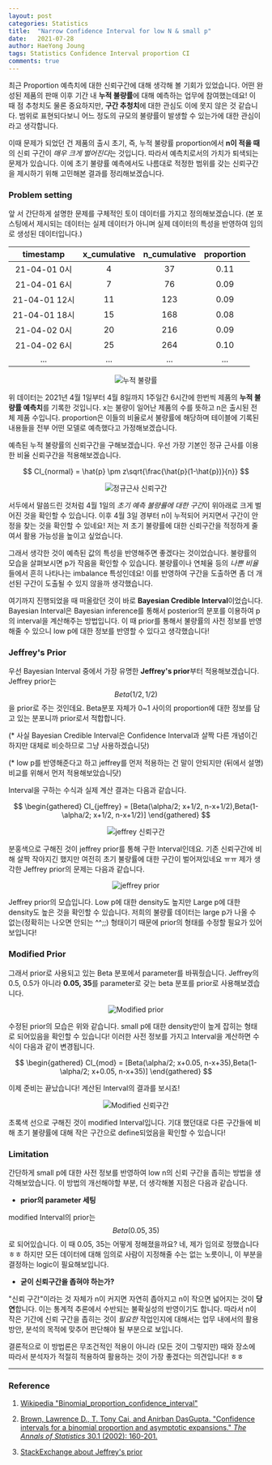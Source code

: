 ```yaml
---
layout: post
categories: Statistics
title:  "Narrow Confidence Interval for low N & small p"
date:   2021-07-28
author: HaeYong Joung
tags: Statistics Confidence Interval proportion CI
comments: true
---
```


최근 Proportion 예측치에 대한 신뢰구간에 대해 생각해 볼 기회가 있었습니다. 어떤 완성된 제품의 판매 이후 기간 내 **누적 불량률**에 대해 예측하는 업무에 참여했는데요! 이 때 점 추청치도 물론 중요하지만, **구간 추청치**에 대한 관심도 이에 못지 않은 것 같습니다. 범위로 표현되다보니 어느 정도의 규모의 불량률이 발생할 수 있는가에 대한 관심이라고 생각합니다.

이때 문제가 되었던 건 제품의 출시 초기, 즉, 누적 불량률 proportion에서 **n이 적을 때**의 신뢰 구간이 *매우 크게 벌어진다*는 것입니다. 따라서 예측치로서의 가치가  퇴색되는 문제가 있습니다. 이에 초기 불량률 예측에서도 나름대로 적정한 범위를 갖는 신뢰구간을 제시하기 위해 고민해본 결과를 정리해보겠습니다.



### Problem setting

앞 서 간단하게 설명한 문제를 구체적인 토이 데이터를 가지고 정의해보겠습니다. (본 포스팅에서 제시되는 데이터는 실제 데이터가 아니며 실제 데이터의 특성을 반영하여 임의로 생성된 데이터입니다.) 

|   timestamp   | x_cumulative | n_cumulative | proportion |
| :-----------: | :----------: | :----------: | :--------: |
| 21-04-01 0시  |      4       |      37      |    0.11    |
| 21-04-01 6시  |      7       |      76      |    0.09    |
| 21-04-01 12시 |      11      |     123      |    0.09    |
| 21-04-01 18시 |      15      |     168      |    0.08    |
| 21-04-02 0시  |      20      |     216      |    0.09    |
| 21-04-02 6시  |      25      |     264      |    0.10    |
|      ...      |     ...      |     ...      |    ...     |



<p align="center">
  <img src="https://decision-J.github.io/assets/statistics/CI_lowN/data.png" alt="누적 불량률"/>
</p>



위 데이터는 2021년 4월 1일부터 4월 8일까지 1주일간 6시간에 한번씩 제품의 **누적 불량률 예측치**를 기록한 것입니다. x는 불량이 일어난 제품의 수를 뜻하고 n은 출시된 전체 제품 수입니다. proportion은 이들의 비율로서 불량률에 해당하며 테이블에 기록된 내용들을 전부 어떤 모델로 예측했다고 가정해보겠습니다. 

예측된 누적 불량률의 신뢰구간을 구해보겠습니다. 우선 가장 기본인 정규 근사를 이용한 비율 신뢰구간을 적용해보겠습니다.


$$ CI_{normal} = \hat{p} \pm z\sqrt{\frac{\hat{p}(1-\hat{p})}{n}} $$


<p align="center">
  <img src="https://decision-J.github.io/assets/statistics/CI_lowN/CI.png" alt="정규근사 신뢰구간"/>
</p>



서두에서 말씀드린 것처럼 4월 1일의 *초기 예측 불량률에 대한 구간*이 위아래로 크게 벌어진 것을 확인할 수 있습니다. 이후 4월 3일 경부터 n이 누적되어 커지면서 구간이 안정을 찾는 것을 확인할 수 있네요! 저는 저 초기 불량률에 대한 신뢰구간을 적정하게 줄여서 활용 가능성을 높이고 싶었습니다.

그래서 생각한 것이 예측된 값의 특성을 반영해주면 좋겠다는 것이었습니다. 불량률의 모습을 살펴보시면 p가 작음을 확인할 수 있습니다. 불량률이나 연체율 등의 *나쁜 비율*들에서 흔히 나타나는 imbalance 특성인데요! 이를 반영하여 구간을 도출하면 좀 더 개선된 구간이 도출될 수 있지 않을까 생각했습니다. 

여기까지 진행되었을 때 떠올랐던 것이 바로 **Bayesian Credible Interval**이었습니다. Bayesian Interval은 Bayesian inference를 통해서 posterior의 분포를 이용하여 p의 interval을 계산해주는 방법입니다. 이 때 prior를 통해서 불량률의 사전 정보를 반영해줄 수 있으니 low p에 대한 정보를 반영할 수 있다고 생각했습니다!



### Jeffrey's Prior

우선 Bayesian Interval 중에서 가장 유명한 **Jeffrey's prior**부터 적용해보겠습니다. Jeffrey prior는 $$Beta(1/2, 1/2)$$을 prior로 주는 것인데요. Beta분포 자체가 0~1 사이의 proportion에 대한 정보를 담고 있는 분포니까 prior로서 적합합니다.

(* 사실 Bayesian Credible Interval은 Confidence Interval과 살짝 다른 개념이긴 하지만 대체로 비슷하므로 그냥 사용하겠습니닷)

(* low p를 반영해준다고 하고 jeffrey를 먼저 적용하는 건 말이 안되지만 (뒤에서 설명) 비교를 위해서 먼저 적용해보았습니닷)



Interval을 구하는 수식과 실제 계산 결과는 다음과 같습니다.


$$
\begin{gathered}
CI_{jeffrey} = [Beta(\alpha/2; x+1/2, n-x+1/2),Beta(1-\alpha/2; x+1/2, n-x+1/2)]
\end{gathered}
$$

<p align="center">
  <img src="https://decision-J.github.io/assets/statistics/CI_lowN/jeffrey.png" alt="jeffrey 신뢰구간"/>
</p>



분홍색으로 구해진 것이 jeffrey prior를 통해 구한 Interval인데요. 기존 신뢰구간에 비해 살짝 작아지긴 했지만 여전히 초기 불량률에 대한 구간이 벌어져있네요 ㅠㅠ 제가 생각한 Jeffrey prior의 문제는 다음과 같습니다.

<p align="center">
  <img src="https://decision-J.github.io/assets/statistics/CI_lowN/jeffrey_prior.png" alt="jeffrey prior"/>
</p>



Jeffrey prior의 모습입니다. Low p에 대한 density도 높지만 Large p에 대한 density도 높은 것을 확인할 수 있습니다. 저희의 불량률 데이터는 large p가 나올 수 없는(정확히는 나오면 안되는 ^^;;) 형태이기 때문에 prior의 형태를 수정할 필요가 있어보입니다!



### Modified Prior

그래서 prior로 사용되고 있는 Beta 분포에서 parameter를 바꿔줬습니다. Jeffrey의 0.5, 0.5가 아니라 **0.05, 35**를 parameter로 갖는 beta 분포를 prior로 사용해보겠습니다.

<p align="center">
  <img src="https://decision-J.github.io/assets/statistics/CI_lowN/mod_prior.png" alt="Modified prior"/>
</p>

수정된 prior의 모습은 위와 같습니다. small p에 대한 density만이 높게 잡히는 형태로 되어있음을 확인할 수 있습니다! 이러한 사전 정보를 가지고 Interval을 계산하면 수식이 다음과 같이 변경됩니다.




$$
\begin{gathered}
CI_{mod} = [Beta(\alpha/2; x+0.05, n-x+35),Beta(1-\alpha/2; x+0.05, n-x+35)]
\end{gathered}
$$


이제 준비는 끝났습니다! 계산된 Interval의 결과를 보시죠!

<p align="center">
  <img src="https://decision-J.github.io/assets/statistics/CI_lowN/CI_mod.png" alt="Modified 신뢰구간"/>
</p>



초록색 선으로 구해진 것이 modified Interval입니다. 기대 했던대로 다른 구간들에 비해 초기 불량률에 대해 작은 구간으로 define되었음을 확인할 수 있습니다!



### Limitation

간단하게 small p에 대한 사전 정보를 반영하여 low n의 신뢰 구간을 좁히는 방법을 생각해보았습니다. 이 방법의 개선해야할 부분, 더 생각해볼 지점은 다음과 같습니다.

- **prior의 parameter 세팅**

modified Interval의 prior는 $$Beta(0.05, 35)$$로 되어있습니다. 이 때 0.05, 35는 어떻게 정해졌을까요? 네, 제가 임의로 정했습니다 ㅎㅎ 하지만 모든 데이터에 대해 임의로 사람이 지정해줄 수는 없는 노릇이니, 이 부분을 결정하는 logic이 필요해보입니다.

- **굳이 신뢰구간을 좁혀야 하는가?**

"신뢰 구간"이라는 것 자체가 n이 커지면 자연히 좁아지고 n이 작으면 넓어지는 것이 **당연**합니다. 이는 통계적 추론에서 수반되는 불확실성의 반영이기도 합니다. 따라서 n이 작은 기간에 신뢰 구간을 좁히는 것이 *필요한* 작업인지에 대해서는 업무 내에서의 활용 방안, 분석의 목적에 맞추어 판단해야 될 부분으로 보입니다.



결론적으로 이 방법론은 무조건적인 적용이 아니라 (모든 것이 그렇지만) 때와 장소에 따라서 분석자가 적절히 적용하여 활용하는 것이 가장 좋겠다는 의견입니다! ㅎㅎ





- - -
### Reference

1. [Wikipedia "Binomial_proportion_confidence_interval"](https://en.wikipedia.org/wiki/Binomial_proportion_confidence_interval)

2. [Brown, Lawrence D., T. Tony Cai, and Anirban DasGupta. "Confidence intervals for a binomial proportion and asymptotic expansions." *The Annals of Statistics* 30.1 (2002): 160-201.](https://projecteuclid.org/journals/annals-of-statistics/volume-30/issue-1/Confidence-Intervals-for-a-binomial-proportion-and-asymptotic-expansions/10.1214/aos/1015362189.full)

3. [StackExchange about Jeffrey's prior](https://stats.stackexchange.com/questions/227107/bayesian-confidence-interval-jeffreys-prior-other-than-the-0-5-centroid)

